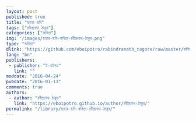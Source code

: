 ```yaml
---
layout: post
published: true
title: "ছড়ার ছবি"
tags: ["রবীন্দ্রনাথ ঠাকুর"]
categories: ["কবিতা"]
img: "/images/ছড়ার-ছবি-কবিতা-রবীন্দ্রনাথ-ঠাকুর.png"
type: "কবিতা"
dlink: "https://github.com/eboipotro/rabindranath_tagore/raw/master/কবিতা/ছড়ার_ছবি.epub"
lang: "bn"
publishers: 
 - publisher: "ই-বইপত্র"
   link: ""
moddate: "2016-04-24"
pubdate: "2016-01-13"
comments: true
authors: 
 - author: "রবীন্দ্রনাথ ঠাকুর"
   link: "https://eboipotro.github.io/author/রবীন্দ্রনাথ-ঠাকুর/"
permalink: "/library/ছড়ার-ছবি-কবিতা-রবীন্দ্রনাথ-ঠাকুর/"
---
```

